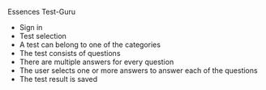 Essences Test-Guru
* Sign in
* Test selection
* A test can belong to one of the categories
* The test consists of questions
* There are multiple answers for every question
* The user selects one or more answers to answer each of the questions
* The test result is saved
